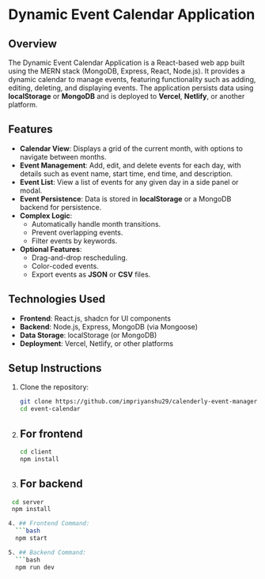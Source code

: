 # Dynamic Event Calendar Application

## Overview
The Dynamic Event Calendar Application is a React-based web app built using the MERN stack (MongoDB, Express, React, Node.js). It provides a dynamic calendar to manage events, featuring functionality such as adding, editing, deleting, and displaying events. The application persists data using **localStorage** or **MongoDB** and is deployed to **Vercel**, **Netlify**, or another platform.

## Features
- **Calendar View**: Displays a grid of the current month, with options to navigate between months.
- **Event Management**: Add, edit, and delete events for each day, with details such as event name, start time, end time, and description.
- **Event List**: View a list of events for any given day in a side panel or modal.
- **Event Persistence**: Data is stored in **localStorage** or a MongoDB backend for persistence.
- **Complex Logic**:
  - Automatically handle month transitions.
  - Prevent overlapping events.
  - Filter events by keywords.
- **Optional Features**:
  - Drag-and-drop rescheduling.
  - Color-coded events.
  - Export events as **JSON** or **CSV** files.

## Technologies Used
- **Frontend**: React.js, shadcn for UI components
- **Backend**: Node.js, Express, MongoDB (via Mongoose)
- **Data Storage**: localStorage (or MongoDB)
- **Deployment**: Vercel, Netlify, or other platforms

## Setup Instructions
1. Clone the repository:
   ```bash
   git clone https://github.com/impriyanshu29/calenderly-event-manager.git
   cd event-calendar
   
2. ## For frontend
   ```bash
   cd client
   npm install

3. ## For backend
  ```bash
   cd server
   npm install

4. ## Frontend Command:
    ```bash
    npm start

5. ## Backend Command:
    ```bash
    npm run dev


